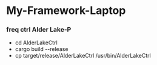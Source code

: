 # My-Framework-Laptop

### freq ctrl Alder Lake-P
* cd AlderLakeCtrl
* cargo build --release
* cp target/release/AlderLakeCtrl /usr/bin/AlderLakeCtrl

